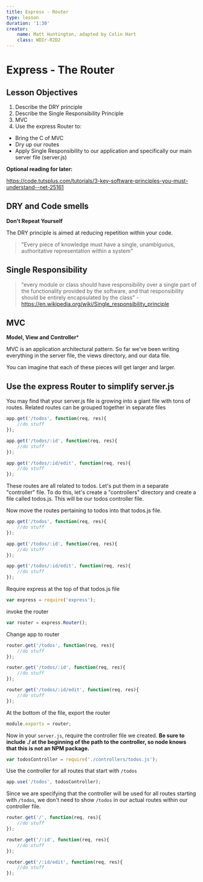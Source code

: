 ```yaml
---
title: Express - Router
type: lesson
duration: '1:30'
creator:
    name: Matt Huntington, adapted by Colin Hart
    class: WDIr-R2D2
---
```


# Express - The Router

## Lesson Objectives
1. Describe the DRY principle
2. Describe the Single Responsibility Principle
3. MVC
4. Use the express Router to:
  - Bring the C of MVC
  - Dry up our routes
  - Apply Single Responsibility to our application and specifically our main server file (server.js)

**Optional reading for later:**

https://code.tutsplus.com/tutorials/3-key-software-principles-you-must-understand--net-25161


## DRY and Code smells

**Don't Repeat Yourself**

The DRY principle is aimed at reducing repetition within your code.

> "Every piece of knowledge must have a single, unambiguous, authoritative representation within a system"

## Single Responsibility

> "every module or class should have responsibility over a single part of the functionality provided by the software, and that responsibility should be entirely encapsulated by the class" - https://en.wikipedia.org/wiki/Single_responsibility_principle

## MVC

**Model, View and Controller***

MVC is an application architectural pattern. So far we've been writing everything in the server file, the views directory, and our data file.

You can imagine that each of these pieces will get larger and larger.    

## Use the express Router to simplify server.js

You may find that your server.js file is growing into a giant file with tons of routes.  Related routes can be grouped together in separate files

```javascript
app.get('/todos', function(req, res){
    //do stuff
});

app.get('/todos/:id', function(req, res){
    //do stuff
});

app.get('/todos/:id/edit', function(req, res){
    //do stuff
});
```

These routes are all related to todos.  Let's put them in a separate "controller" file.  To do this, let's create a "controllers" directory and create a file called todos.js.  This will be our todos controller file.

Now move the routes pertaining to todos into that todos.js file.

```javascript
app.get('/todos', function(req, res){
    //do stuff
});

app.get('/todos/:id', function(req, res){
    //do stuff
});

app.get('/todos/:id/edit', function(req, res){
    //do stuff
});
```

Require express at the top of that todos.js file

```javascript
var express = require('express');
```

invoke the router

```javascript
var router = express.Router();
```

Change app to router

```javascript
router.get('/todos', function(req, res){
    //do stuff
});

router.get('/todos/:id', function(req, res){
    //do stuff
});

router.get('/todos/:id/edit', function(req, res){
    //do stuff
});
```

At the bottom of the file, export the router

```javascript
module.exports = router;
```

Now in your `server.js`, require the controller file we created.  **Be sure to include ./ at the beginning of the path to the controller, so node knows that this is not an NPM package.**

```javascript
var todosController = require('./controllers/todos.js');
```

Use the controller for all routes that start with `/todos`

```javascript
app.use('/todos', todosController);
```

Since we are specifying that the controller will be used for all routes starting with `/todos`, we don't need to show `/todos` in our actual routes within our controller file.

```javascript
router.get('/', function(req, res){
    //do stuff
});

router.get('/:id', function(req, res){
    //do stuff
});

router.get('/:id/edit', function(req, res){
    //do stuff
});
```
